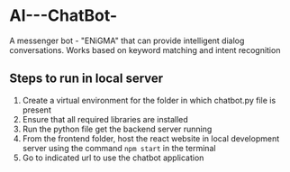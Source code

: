 # AI---ChatBot-
A messenger bot - "ENiGMA" that can provide intelligent dialog conversations. Works based on keyword matching and intent recognition

## Steps to run in local server
1. Create a virtual environment for the folder in which chatbot.py file is present
2. Ensure that all required libraries are installed
3. Run the python file get the backend server running
4. From the frontend folder, host the react website in local development server using the command ``` npm start ``` in the terminal
5. Go to indicated url to use the chatbot application
